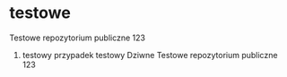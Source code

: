 # testowe
Testowe repozytorium publiczne 123
1. testowy przypadek testowy
Dziwne
Testowe repozytorium publiczne 123 
